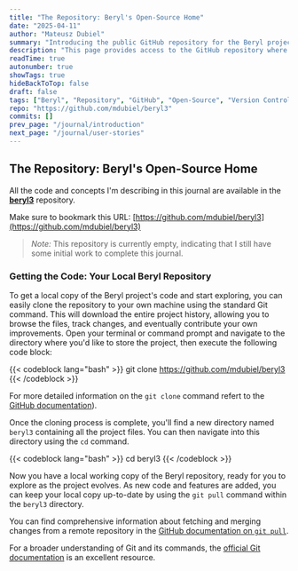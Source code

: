```yaml
---
title: "The Repository: Beryl's Open-Source Home"
date: "2025-04-11"
author: "Mateusz Dubiel"
summary: "Introducing the public GitHub repository for the Beryl project, the central location for all code, discussions, and contributions."
description: "This page provides access to the GitHub repository where the source code for the Beryl project is hosted. Bookmark this link to follow development, participate in discussions, and contribute to the open-source application."
readTime: true
autonumber: true
showTags: true
hideBackToTop: false
draft: false
tags: ["Beryl", "Repository", "GitHub", "Open-Source", "Version Control"]
repo: "https://github.com/mdubiel/beryl3"
commits: []
prev_page: "/journal/introduction"
next_page: "/journal/user-stories"
---
```


## The Repository: Beryl's Open-Source Home

All the code and concepts I'm describing in this journal are available in the [**beryl3**](https://github.com/mdubiel/beryl3) repository.

Make sure to bookmark this URL: [https://github.com/mdubiel/beryl3](https://github.com/mdubiel/beryl3)

> _Note:_ This repository is currently empty, indicating that I still have some initial work to complete this journal.

### Getting the Code: Your Local Beryl Repository

To get a local copy of the Beryl project's code and start exploring, you can easily clone the repository to your own machine using the standard Git command. This will download the entire project history, allowing you to browse the files, track changes, and eventually contribute your own improvements. Open your terminal or command prompt and navigate to the directory where you'd like to store the project, then execute the following code block:

{{< codeblock lang="bash" >}}
git clone https://github.com/mdubiel/beryl3
{{< /codeblock >}}

For more detailed information on the `git clone` command refert to the [GitHub documentation](https://docs.github.com/en/repositories/creating-and-managing-repositories/cloning-a-repository)).

Once the cloning process is complete, you'll find a new directory named `beryl3` containing all the project files. You can then navigate into this directory using the `cd` command. 

{{< codeblock lang="bash" >}}
cd beryl3
{{< /codeblock >}}


Now you have a local working copy of the Beryl repository, ready for you to explore as the project evolves. As new code and features are added, you can keep your local copy up-to-date by using the `git pull` command within the `beryl3` directory. 

You can find comprehensive information about fetching and merging changes from a remote repository in the [GitHub documentation on `git pull`](https://docs.github.com/en/pull-requests/collaborating-with-pull-requests/incorporating-changes-from-upstream/merging-an-upstream-repository-into-your-local-repository). 

For a broader understanding of Git and its commands, the [official Git documentation](https://git-scm.com/doc) is an excellent resource.



